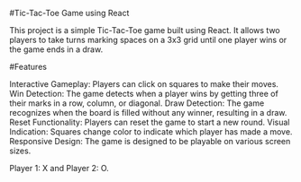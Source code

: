 #Tic-Tac-Toe Game using React

This project is a simple Tic-Tac-Toe game built using React. It allows two players to take turns marking spaces on a 3x3 grid until one player wins or the game ends in a draw.

#Features

Interactive Gameplay: Players can click on squares to make their moves.
Win Detection: The game detects when a player wins by getting three of their marks in a row, column, or diagonal.
Draw Detection: The game recognizes when the board is filled without any winner, resulting in a draw.
Reset Functionality: Players can reset the game to start a new round.
Visual Indication: Squares change color to indicate which player has made a move.
Responsive Design: The game is designed to be playable on various screen sizes.

Player 1: X and Player 2: O. 
